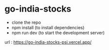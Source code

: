 # go-india-stocks

- clone the repo
- npm install (to install dependencies)
- npm run dev (to start the development server)

url : https://go-india-stocks-psi.vercel.app/
